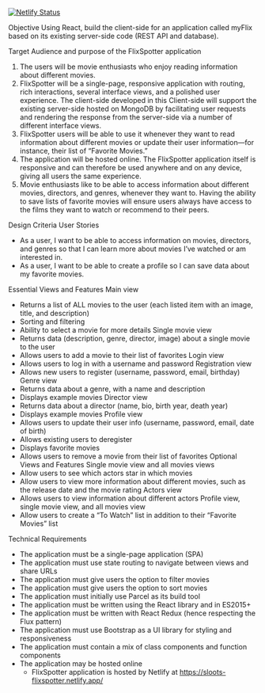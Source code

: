 [![Netlify Status](https://api.netlify.com/api/v1/badges/98772c43-1cea-4cfa-9480-78c8da7f36c7/deploy-status)](https://app.netlify.com/sites/sloots-flixspotter/deploys)

Objective
Using React, build the client-side for an application called myFlix based on its existing
server-side code (REST API and database).

Target Audience and purpose of the FlixSpotter application
1. The users will be movie enthusiasts who enjoy
  reading information about different movies.
2. FlixSpotter will be a single-page, responsive application with routing, rich interactions, several
  interface views, and a polished user experience. The client-side developed in this
  Client-side will support the existing server-side hosted on MongoDB by facilitating user
  requests and rendering the response from the server-side via a number of different
  interface views.
3. FlixSpotter users will be able to use it whenever they want to read information about
  different movies or update their user information—for instance, their list of “Favorite
  Movies.”
4. The application will be hosted online. The FlixSpotter application itself is responsive
  and can therefore be used anywhere and on any device, giving all users the same
  experience.
5. Movie enthusiasts like to be able to access information about different movies,
  directors, and genres, whenever they want to. Having the ability to save lists of favorite
  movies will ensure users always have access to the films they want to watch or
  recommend to their peers.

Design Criteria
User Stories
* As a user, I want to be able to access information on movies, directors, and genres so
  that I can learn more about movies I’ve watched or am interested in.
* As a user, I want to be able to create a profile so I can save data about my favorite
  movies.

Essential Views and Features
Main view
* Returns a list of ALL movies to the user (each listed item with an image, title, and
  description)
* Sorting and filtering
* Ability to select a movie for more details
Single movie view
* Returns data (description, genre, director, image) about a single movie to the user
* Allows users to add a movie to their list of favorites
Login view
* Allows users to log in with a username and password
Registration view
* Allows new users to register (username, password, email, birthday)
Genre view
* Returns data about a genre, with a name and description
* Displays example movies
Director view
* Returns data about a director (name, bio, birth year, death year)
* Displays example movies
Profile view
* Allows users to update their user info (username, password, email, date of birth)
* Allows existing users to deregister
* Displays favorite movies
* Allows users to remove a movie from their list of favorites
Optional Views and Features
Single movie view and all movies views
* Allow users to see which actors star in which movies
* Allow users to view more information about different movies, such as the release date
  and the movie rating
Actors view
* Allows users to view information about different actors
Profile view, single movie view, and all movies view
* Allow users to create a “To Watch” list in addition to their “Favorite Movies” list

Technical Requirements
* The application must be a single-page application (SPA)
* The application must use state routing to navigate between views and share URLs
* The application must give users the option to filter movies
* The application must give users the option to sort movies
* The application must initially use Parcel as its build tool
* The application must be written using the React library and in ES2015+
* The application must be written with React Redux (hence respecting the Flux pattern)
* The application must use Bootstrap as a UI library for styling and responsiveness
* The application must contain a mix of class components and function components
* The application may be hosted online
    * FlixSpotter application is hosted by Netlify at https://sloots-flixspotter.netlify.app/
